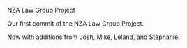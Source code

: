 NZA Law Group Project

Our first commit of the NZA Law Group Project.

Now with additions from Josh, Mike, Leland, and Stephanie.